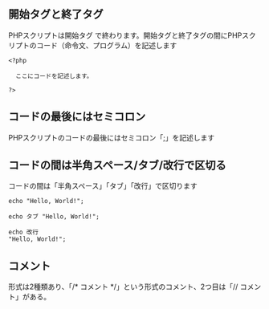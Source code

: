 ## 開始タグと終了タグ
PHPスクリプトは開始タグ <?php からはじまり、終了タグ ?> で終わります。開始タグと終了タグの間にPHPスクリプトのコード（命令文、プログラム）を記述します
```
<?php
 
  ここにコードを記述します。
 
?>

```
## コードの最後にはセミコロン
PHPスクリプトのコードの最後にはセミコロン「;」を記述します

## コードの間は半角スペース/タブ/改行で区切る
コードの間は「半角スペース」「タブ」「改行」で区切ります
```
echo "Hello, World!";

echo タブ "Hello, World!";

echo 改行
"Hello, World!";
```
## コメント
形式は2種類あり、「/* コメント */」という形式のコメント、2つ目は「// コメント」がある。
